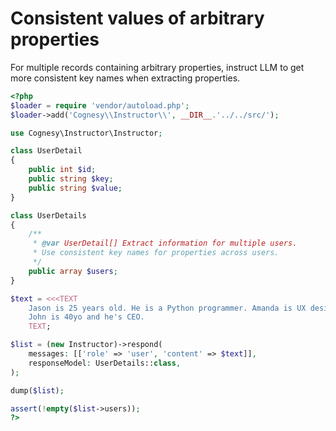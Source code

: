 # Consistent values of arbitrary properties

For multiple records containing arbitrary properties, instruct LLM to get more
consistent key names when extracting properties.

```php
<?php
$loader = require 'vendor/autoload.php';
$loader->add('Cognesy\\Instructor\\', __DIR__.'../../src/');

use Cognesy\Instructor\Instructor;

class UserDetail
{
    public int $id;
    public string $key;
    public string $value;
}

class UserDetails
{
    /**
     * @var UserDetail[] Extract information for multiple users.
     * Use consistent key names for properties across users.
     */
    public array $users;
}

$text = <<<TEXT
    Jason is 25 years old. He is a Python programmer. Amanda is UX designer.
    John is 40yo and he's CEO.
    TEXT;

$list = (new Instructor)->respond(
    messages: [['role' => 'user', 'content' => $text]],
    responseModel: UserDetails::class,
);

dump($list);

assert(!empty($list->users));
?>
```
